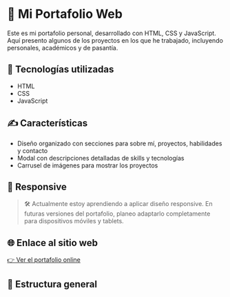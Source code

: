 # 💼 Mi Portafolio Web

Este es mi portafolio personal, desarrollado con HTML, CSS y JavaScript. Aquí presento algunos de los proyectos en los que he trabajado, incluyendo personales, académicos y de pasantía.

## 🧠 Tecnologías utilizadas

- HTML
- CSS
- JavaScript

## ✍️ Características

- Diseño organizado con secciones para sobre mí, proyectos, habilidades y contacto
- Modal con descripciones detalladas de skills y tecnologías
- Carrusel de imágenes para mostrar los proyectos

## 📱 Responsive

> 🛠️ Actualmente estoy aprendiendo a aplicar diseño responsive. En futuras versiones del portafolio, planeo adaptarlo completamente para dispositivos móviles y tablets.

## 🌐 Enlace al sitio web

[👉 Ver el portafolio online](https://michelito-sr145.github.io/Mi-Portafolio/)

## 📁 Estructura general

